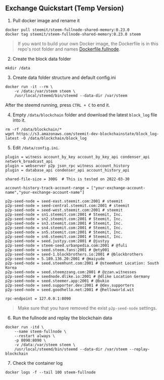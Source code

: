 Exchange Quickstart (Temp Version)
-------------------

1. Pull docker image and rename it
```
docker pull steemit/steem-fullnode-shared-memory:0.23.0
docker tag steemit/steem-fullnode-shared-memory:0.23.0 steem
```
> If you want to build your own Docker image, the Dockerfile is in this repo's root folder and names [Dockerfile.fullnode](https://github.com/steemit/steem/blob/exchange_node_build_doc/Dockerfile.fullnode).

2. Create the block data folder
```
mkdir /data
```

3. Create data folder structure and default config.ini
```
docker run -it --rm \
    -v /data:/var/steem steem \
    /usr/local/steemd/bin/steemd --data-dir /var/steem
```
After the steemd running, press `CTRL + C` to end it.

4. Empty `/data/blockchain` folder and download the latest `block_log` file into it.
```
rm -rf /data/blockchain/*
wget https://s3.amazonaws.com/steemit-dev-blockchainstate/block_log-latest -O /data/blockchain/block_log
```

5. Edit `/data/config.ini`.
```
plugin = witness account_by_key account_by_key_api condenser_api network_broadcast_api
plugin = webserver p2p json_rpc witness account_history
plugin = database_api condenser_api account_history_api

shared-file-size = 300G  # This is tested on 2022-03-30

account-history-track-account-range = ["your-exchange-account-name","your-exchange-account-name"]

p2p-seed-node = seed-east.steemit.com:2001 # steemit
p2p-seed-node = seed-central.steemit.com:2001 # steemit
p2p-seed-node = seed-west.steemit.com:2001 # steemit
p2p-seed-node = sn1.steemit.com:2001 # Steemit, Inc.
p2p-seed-node = sn2.steemit.com:2001 # Steemit, Inc.
p2p-seed-node = sn3.steemit.com:2001 # Steemit, Inc.
p2p-seed-node = sn4.steemit.com:2001 # Steemit, Inc.
p2p-seed-node = sn5.steemit.com:2001 # Steemit, Inc.
p2p-seed-node = sn6.steemit.com:2001 # Steemit, Inc.
p2p-seed-node = seed.justyy.com:2001 # @justyy
p2p-seed-node = steem-seed.urbanpedia.com:2001 # @fuli
p2p-seed-node = seed.steem.fans:2001 # @ety001
p2p-seed-node = seed-1.blockbrothers.io:2001 # @blockbrothers
p2p-seed-node = 5.189.136.20:2001 # @maiyude
p2p-seed-node = seed.steemhunt.com:2001 # @steemhunt Location: South Korea
p2p-seed-node = seed.steemzzang.com:2001 # @zzan.witnesses
p2p-seed-node = seednode.dlike.io:2001 # @dlike Location Germany
p2p-seed-node = seed.steemer.app:2001 # @bukio
p2p-seed-node = seed.supporter.dev:2001 # @dev.supporters
p2p-seed-node = seed.goodhello.net:2001 # @helloworld.wit

rpc-endpoint = 127.0.0.1:8090
```

> Make sure that you have removed the exist `p2p-seed-node` settings.

6. Run the fullnode and replay the blockchain data
```
docker run -itd \
    --name steem-fullnode \
    --restart always \
    -p 8090:8090 \
    -v /data:/var/steem steem \
    /usr/local/steemd/bin/steemd --data-dir /var/steem --replay-blockchain
```

7. Check the container log
```
docker logs -f --tail 100 steem-fullnode
```
